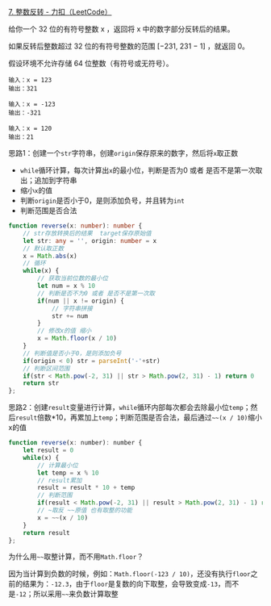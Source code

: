 [7. 整数反转 - 力扣（LeetCode）](https://leetcode.cn/problems/reverse-integer/)

给你一个 32 位的有符号整数 x ，返回将 x 中的数字部分反转后的结果。

如果反转后整数超过 32 位的有符号整数的范围 [−231,  231 − 1] ，就返回 0。

假设环境不允许存储 64 位整数（有符号或无符号）。

```
输入：x = 123
输出：321

输入：x = -123
输出：-321

输入：x = 120
输出：21
```

思路1：创建一个`str`字符串，创建`origin`保存原来的数字，然后将`x`取正数

* `while`循环计算，每次计算出`x`的最小位，判断是否为0 或者 是否不是第一次取出；追加到字符串
* 缩小`x`的值
* 判断`origin`是否小于0，是则添加负号，并且转为`int`
* 判断范围是否合法

```typescript
function reverse(x: number): number {
    // str存放转换后的结果  target保存原始值
    let str: any = '', origin: number = x
    // 默认取正数
    x = Math.abs(x)
    // 循环
    while(x) {
        // 获取当前位数的最小位
        let num = x % 10
        // 判断是否不为0 或者 是否不是第一次取
        if(num || x != origin) {
            // 字符串拼接
            str += num
        }
        // 修改x的值 缩小
        x = Math.floor(x / 10)
    }
    // 判断值是否小于0，是则添加负号
    if(origin < 0) str = parseInt('-'+str)
    // 判断区间范围
    if(str < Math.pow(-2, 31) || str > Math.pow(2, 31) - 1) return 0
    return str
};
```

思路2：创建`result`变量进行计算，`while`循环内部每次都会去除最小位`temp`；然后`result`倍数*10，再累加上`temp`；判断范围是否合法，最后通过`~~(x / 10)`缩小x的值

```js
function reverse(x: number): number {
    let result = 0
    while(x) {
        // 计算最小位
        let temp = x % 10
        // result累加
        result = result * 10 + temp
        // 判断范围
        if(result < Math.pow(-2, 31) || result > Math.pow(2, 31) - 1) return 0
        // ~取反 ~~原值 也有取整的功能
        x = ~~(x / 10)
    }
    return result
};
```

为什么用`~~`取整计算，而不用`Math.floor`？

因为当计算到负数的时候，例如：`Math.floor(-123 / 10)`，还没有执行`floor`之前的结果为：`-12.3`，由于`floor`是复数的向下取整，会导致变成`-13`，而不是`-12`；所以采用`~~`来负数计算取整